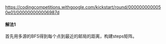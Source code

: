 https://codingcompetitions.withgoogle.com/kickstart/round/0000000000050e01/000000000006987d

#### 解法1

首先用多源的BFS得到每个点到最近的邮局的距离，构建steps矩阵。
